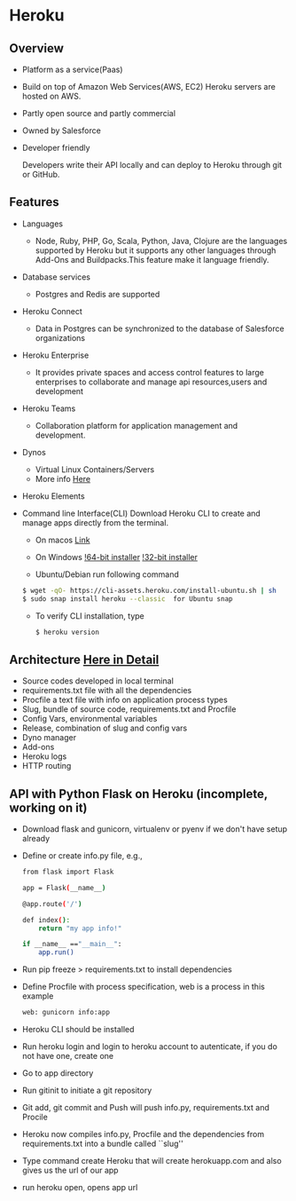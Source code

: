 # Heroku

## Overview

* Platform as a service(Paas)
* Build on top of Amazon Web Services(AWS, EC2)
  Heroku servers are hosted on AWS. 
* Partly open source and partly commercial
* Owned by Salesforce 
* Developer friendly

  Developers write their API locally and can deploy
  to Heroku through git or GitHub.

## Features

* Languages

  - Node, Ruby, PHP, Go, Scala, Python, Java, Clojure are the
    languages supported by Heroku but it supports any other languages
    through Add-Ons and Buildpacks.This feature make it language
    friendly.

* Database services
  - Postgres and Redis are supported
* Heroku Connect
  - Data in Postgres can be synchronized to the database of Salesforce
    organizations
 * Heroku Enterprise
   - It provides private spaces and access control features to large
     enterprises to collaborate and manage api resources,users and
     development
 * Heroku Teams
   - Collaboration platform for application management and
     development.
 * Dynos
   - Virtual Linux Containers/Servers
   - More info [Here](https://github.com/cloudmesh-community/hid-sp18-415/blob/master/paper/content.tex/)
 * Heroku Elements
 * Command line Interface(CLI)
   Download Heroku CLI to create and manage apps directly from the terminal.
   - On macos [Link](https://cli-assets.heroku.com/heroku-cli/channels/stable/heroku-cli.pkg)
   - On Windows 
      [!64-bit installer](https://cli-assets.heroku.com/heroku-cli/channels/stable/heroku-cli-x64.exe/) 
      [!32-bit installer](https://cli-assets.heroku.com/heroku-cli/channels/stable/heroku-cli-x86.exe/)
      
    - Ubuntu/Debian run following command
     ```sh
     $ wget -qO- https://cli-assets.heroku.com/install-ubuntu.sh | sh 
     $ sudo snap install heroku --classic  for Ubuntu snap
     
     ```
   - To verify CLI installation, type

     ```sh
     $ heroku version
     ```

## Architecture [Here in Detail](https://github.com/cloudmesh-community/hid-sp18-415/blob/master/paper/content.tex/)
 
* Source codes developed in local terminal 
* requirements.txt file with all the dependencies
* Procfile a text file with info on application process types
* Slug, bundle of source code, requirements.txt and Procfile 
* Config Vars, environmental variables
* Release, combination of slug and config vars
* Dyno manager
* Add-ons
* Heroku logs
* HTTP routing 

## API with Python Flask on Heroku (incomplete, working on it)

* Download flask and gunicorn, virtualenv or pyenv if we don't have
  setup already
* Define or create info.py file, e.g.,
 
   ```sh
   from flask import Flask

   app = Flask(__name__)

   @app.route('/')

   def index():
       return "my app info!"

   if __name__ =="__main__":
       app.run()
   ```
* Run pip freeze > requirements.txt to install dependencies
* Define Procfile with process specification, web is a process in this example
     ```sh
     web: gunicorn info:app
     ```
* Heroku CLI should be installed
* Run heroku login and login to heroku account to autenticate, if you do not have one, create one
* Go to app directory
* Run gitinit to initiate a git repository
* Git add, git commit and Push will push info.py, requirements.txt and
  Procile
* Heroku now compiles info.py, Procfile and the dependencies from
  requirements.txt into a bundle called ``slug''
* Type command create Heroku that will create herokuapp.com and also
  gives us the url of our app
* run heroku open, opens app url

 

